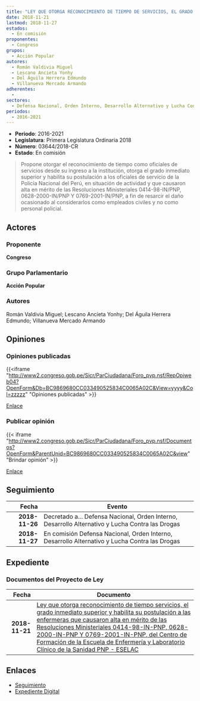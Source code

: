 ```yaml
---
title: "LEY QUE OTORGA RECONOCIMIENTO DE TIEMPO DE SERVICIOS, EL GRADO INMEDIATO SUPERIOR Y HABILITA SU POSTULACIÓN A LAS ENFERMERAS QUE CAUSARON ALTA EN MÉRITO DE LAS RESOLUCIONES MINISTERIALES 0414-98-IN/PNP, 0628-2000-IN/PNP Y 0769-2011-IN/PNP DEL CENTRO DE FORMACIÓN DE LA ESCUELA DE ENFERMERÍA Y LABOTRATORIO CLÍNICO DE LA SANIDAD PNP-ESELAC"
date: 2018-11-21
lastmod: 2018-11-27
estados: 
  - En comisión
proponentes: 
  - Congreso
grupos: 
  - Acción Popular
autores: 
  - Román Valdivia Miguel
  - Lescano Ancieta Yonhy
  - Del Águila Herrera Edmundo
  - Villanueva Mercado Armando
adherentes: 
  - 
sectores: 
  - Defensa Nacional, Orden Interno, Desarrollo Alternativo y Lucha Contra las Drogas
periodos: 
  - 2016-2021
---
```


- **Periodo**: 2016-2021
- **Legislatura**: Primera Legislatura Ordinaria 2018
- **Número**: 03644/2018-CR
- **Estado**: En comisión

> Propone otorgar el reconocimiento de tiempo como oficiales de servicios desde su ingreso a la institución, otorga el grado inmediato superior y habilita su postulación a los oficiales de servicio de la Policía Nacional del Perú, en situación de actividad y que causaron alta en mérito de las Resoluciones Ministeriales 0414-98-IN/PNP, 0628-2000-IN/PNP Y 0769-2001-IN/PNP, a fin de resarcir el daño ocasionado al considerarlos como empleados civiles y no como personal policial.


## Actores

### Proponente

**Congreso**

### Grupo Parlamentario

**Acción Popular**

### Autores

Román Valdivia Miguel; Lescano Ancieta Yonhy; Del Águila Herrera Edmundo; Villanueva Mercado Armando


## Opiniones

### Opiniones publicadas

{{<iframe "http://www2.congreso.gob.pe/Sicr/ParCiudadana/Foro_pvp.nsf/RepOpiweb04?OpenForm&Db=BC9869680CC033490525834C0065A02C&View=yyyy&Col=zzzzz" "Opiniones publicadas" >}}

[Enlace](http://www2.congreso.gob.pe/Sicr/ParCiudadana/Foro_pvp.nsf/RepOpiweb04?OpenForm&Db=BC9869680CC033490525834C0065A02C&View=yyyy&Col=zzzzz)
### Publicar opinión

{{< iframe "http://www2.congreso.gob.pe/Sicr/ParCiudadana/Foro_pvp.nsf/Documentos?OpenForm&ParentUnid=BC9869680CC033490525834C0065A02C&view" "Brindar opinión" >}}

[Enlace](http://www2.congreso.gob.pe/Sicr/ParCiudadana/Foro_pvp.nsf/Documentos?OpenForm&ParentUnid=BC9869680CC033490525834C0065A02C&view)

## Seguimiento

| Fecha | Evento |
|------:|--------|
| **2018-11-26** | Decretado a... Defensa Nacional, Orden Interno, Desarrollo Alternativo y Lucha Contra las Drogas|
| **2018-11-27** | En comisión Defensa Nacional, Orden Interno, Desarrollo Alternativo y Lucha Contra las Drogas|


## Expediente


### Documentos del Proyecto de Ley

| Fecha | Documento |
|------:|--------|
| **2018-11-21** | [Ley que otorga reconocimiento de tiempo servicios, el grado inmediato superior y habilita su postulación a las enfermeras que causaron alta en mérito de las Resoluciones Ministeriales 0414-98-IN-PNP, 0628-2000-IN-PNP Y 0769-2001-IN-PNP, del Centro de Formación de la Escuela de Enfermería y Laboratorio Clínico de la Sanidad PNP - ESELAC](http://www.leyes.congreso.gob.pe/Documentos/2016_2021/Proyectos_de_Ley_y_de_Resoluciones_Legislativas/PL0364420181121..pdf) |

## Enlaces 

- [Seguimiento](http://www2.congreso.gob.pe/Sicr/TraDocEstProc/CLProLey2016.nsf/f7fff46988ca05b1052578e100829cc7/90a0e127726d8f230525834c007f4412?OpenDocument)
- [Expediente Digital](http://www2.congreso.gob.pe/Sicr/TraDocEstProc/CLProLey2016.nsf/f7fff46988ca05b1052578e100829cc7/90a0e127726d8f230525834c007f4412?OpenDocument&Click=05257FB7005EB655.eb71d0cf91d8294e05256cdf006b5706/$Body/0.1C6C)
